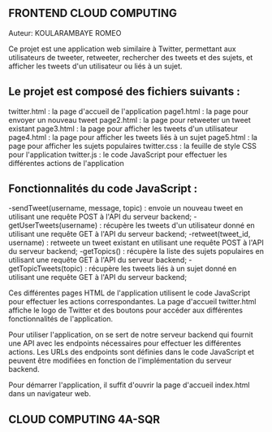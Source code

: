 ##  FRONTEND CLOUD COMPUTING

Auteur:
KOULARAMBAYE ROMEO

Ce projet est une application web similaire à Twitter, permettant aux utilisateurs de tweeter, retweeter, rechercher des tweets et des sujets, et afficher les tweets d'un utilisateur ou liés à un sujet.

## Le projet est composé des fichiers suivants :

twitter.html : la page d'accueil de l'application
page1.html : la page pour envoyer un nouveau tweet
page2.html : la page pour retweeter un tweet existant
page3.html : la page pour afficher les tweets d'un utilisateur
page4.html : la page pour afficher les tweets liés à un sujet
page5.html : la page pour afficher les sujets populaires
twitter.css : la feuille de style CSS pour l'application
twitter.js : le code JavaScript pour effectuer les différentes actions de l'application

## Fonctionnalités du code JavaScript :

-sendTweet(username, message, topic) : envoie un nouveau tweet en utilisant une requête POST à l'API du serveur backend;
-getUserTweets(username) : récupère les tweets d'un utilisateur donné en utilisant une requête GET à l'API du serveur backend;
-retweet(tweet_id, username) : retweete un tweet existant en utilisant une requête POST à l'API du serveur backend;
-getTopics() : récupère la liste des sujets populaires en utilisant une requête GET à l'API du serveur backend;
-getTopicTweets(topic) : récupère les tweets liés à un sujet donné en utilisant une requête GET à l'API du serveur backend;

Ces différentes pages HTML de l'application utilisent le code JavaScript pour effectuer les actions correspondantes. La page d'accueil twitter.html affiche le logo de Twitter et des boutons pour accéder aux différentes fonctionnalités de l'application.

Pour utiliser l'application, on se sert de notre serveur backend qui fournit une API avec les endpoints nécessaires pour effectuer les différentes actions. Les URLs des endpoints sont définies dans le code JavaScript et peuvent être modifiées en fonction de l'implémentation du serveur backend.

Pour démarrer l'application, il suffit d'ouvrir la page d'accueil index.html dans un navigateur web.

## CLOUD COMPUTING 4A-SQR
